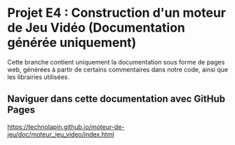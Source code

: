 # Projet E4 : Construction d'un moteur de Jeu Vidéo (Documentation générée uniquement)

Cette branche contient uniquement la documentation sous forme de pages web, générées à partir de certains commentaires dans notre code, ainsi que les librairies utilisées.

## Naviguer dans cette documentation avec GitHub Pages

https://technolapin.github.io/moteur-de-jeu/doc/moteur_jeu_video/index.html

